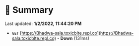 # 📖 Summary
Last updated: **1/2/2022, 11:44:20 PM**

- `GET` [https://Bhadwa-sala.toxicblte.repl.co](https://Bhadwa-sala.toxicblte.repl.co) - **Down** (131ms)

